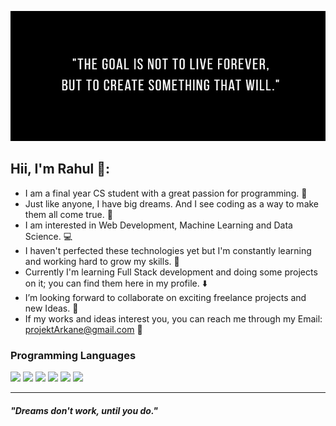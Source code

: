 ![](Quote.jpg)
## Hii, I'm Rahul 👋:
- I am a final year CS student with a great passion for programming. :sparkling_heart:
- Just like anyone, I have big dreams. And I see coding as a way to make them all come true. :rocket:
- I am interested in Web Development, Machine Learning and Data Science. :computer:
- I haven't perfected these technologies yet but I'm constantly learning and working hard to grow my skills. :seedling:
- Currently I'm learning Full Stack development and doing some projects on it; you can find them here in my profile. :arrow_down:
- I’m looking forward to collaborate on exciting freelance projects and new Ideas. :handshake:
- If my works and ideas interest you, you can reach me through my Email: projektArkane@gmail.com :e-mail:

### Programming Languages
<p float="left">

 <img src="https://github.com/MarikIshtar007/MarikIshtar007/raw/master/images/c-original.svg" width="40" />
 <img src="https://github.com/MarikIshtar007/MarikIshtar007/raw/master/images/cpp.svg" width="40" /> 
 <img src="https://upload.wikimedia.org/wikipedia/commons/c/c3/Python-logo-notext.svg" width="40" />
 <img src="https://github.com/MarikIshtar007/MarikIshtar007/raw/master/images/css.svg" width="40" />
 <img src="https://github.com/MarikIshtar007/MarikIshtar007/raw/master/images/js.svg" width="40" />
 <img src="https://github.com/MarikIshtar007/MarikIshtar007/raw/master/images/bootstrap.svg" width="40" />
</p>

***

 ##### *"Dreams don't work, until you do."* 

<!---
projektArkane/projektArkane is a ✨ special ✨ repository because its `README.md` (this file) appears on your GitHub profile.
You can click the Preview link to take a look at your changes.
--->
